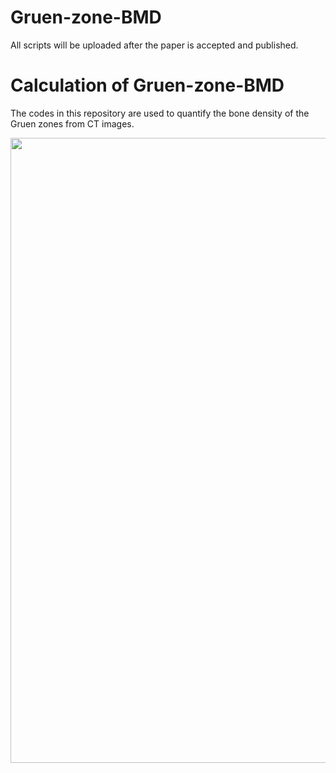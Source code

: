 # Gruen-zone-BMD

All scripts will be uploaded after the paper is accepted and published.

# **Calculation of Gruen-zone-BMD**

The codes in this repository are used to quantify the bone density of the Gruen zones from CT images.

<img src='fig/Flowchart.PNG' width='1000px'>

